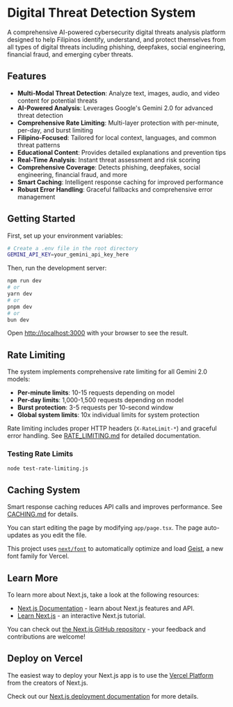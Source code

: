 # Digital Threat Detection System

A comprehensive AI-powered cybersecurity digital threats analysis platform designed to help Filipinos identify, understand, and protect themselves from all types of digital threats including phishing, deepfakes, social engineering, financial fraud, and emerging cyber threats.

## Features

- **Multi-Modal Threat Detection**: Analyze text, images, audio, and video content for potential threats
- **AI-Powered Analysis**: Leverages Google's Gemini 2.0 for advanced threat detection
- **Comprehensive Rate Limiting**: Multi-layer protection with per-minute, per-day, and burst limiting
- **Filipino-Focused**: Tailored for local context, languages, and common threat patterns
- **Educational Content**: Provides detailed explanations and prevention tips
- **Real-Time Analysis**: Instant threat assessment and risk scoring
- **Comprehensive Coverage**: Detects phishing, deepfakes, social engineering, financial fraud, and more
- **Smart Caching**: Intelligent response caching for improved performance
- **Robust Error Handling**: Graceful fallbacks and comprehensive error management

## Getting Started

First, set up your environment variables:
```bash
# Create a .env file in the root directory
GEMINI_API_KEY=your_gemini_api_key_here
```

Then, run the development server:

```bash
npm run dev
# or
yarn dev
# or
pnpm dev
# or
bun dev
```

Open [http://localhost:3000](http://localhost:3000) with your browser to see the result.

## Rate Limiting

The system implements comprehensive rate limiting for all Gemini 2.0 models:

- **Per-minute limits**: 10-15 requests depending on model
- **Per-day limits**: 1,000-1,500 requests depending on model  
- **Burst protection**: 3-5 requests per 10-second window
- **Global system limits**: 10x individual limits for system protection

Rate limiting includes proper HTTP headers (`X-RateLimit-*`) and graceful error handling. See [RATE_LIMITING.md](./RATE_LIMITING.md) for detailed documentation.

### Testing Rate Limits

```bash
node test-rate-limiting.js
```

## Caching System

Smart response caching reduces API calls and improves performance. See [CACHING.md](./CACHING.md) for details.

You can start editing the page by modifying `app/page.tsx`. The page auto-updates as you edit the file.

This project uses [`next/font`](https://nextjs.org/docs/app/building-your-application/optimizing/fonts) to automatically optimize and load [Geist](https://vercel.com/font), a new font family for Vercel.

## Learn More

To learn more about Next.js, take a look at the following resources:

- [Next.js Documentation](https://nextjs.org/docs) - learn about Next.js features and API.
- [Learn Next.js](https://nextjs.org/learn) - an interactive Next.js tutorial.

You can check out [the Next.js GitHub repository](https://github.com/vercel/next.js) - your feedback and contributions are welcome!

## Deploy on Vercel

The easiest way to deploy your Next.js app is to use the [Vercel Platform](https://vercel.com/new?utm_medium=default-template&filter=next.js&utm_source=create-next-app&utm_campaign=create-next-app-readme) from the creators of Next.js.

Check out our [Next.js deployment documentation](https://nextjs.org/docs/app/building-your-application/deploying) for more details.
